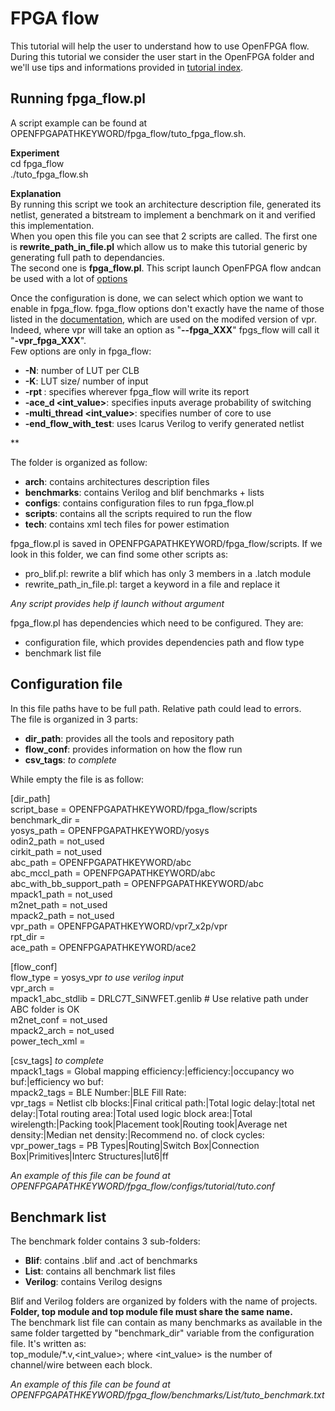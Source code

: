 # FPGA flow

This tutorial will help the user to understand how to use OpenFPGA flow.<br />
During this tutorial we consider the user start in the OpenFPGA folder and we'll use tips and informations provided in [tutorial index](https://github.com/LNIS-Projects/OpenFPGA/blob/documentation/tutorials/tutorial_index.md#tips-and-informations).

## Running fpga_flow.pl

A script example can be found at OPENFPGAPATHKEYWORD/fpga_flow/tuto_fpga_flow.sh.

**Experiment**<br />
cd fpga_flow<br />
./tuto_fpga_flow.sh<br />

**Explanation**<br />
By running this script we took an architecture description file, generated its netlist, generated a bitstream to implement a benchmark on it and verified this implementation.<br />
When you open this file you can see that 2 scripts are called. The first one is **rewrite_path_in_file.pl** which allow us to make this tutorial generic by generating full path to dependancies.<br />
The second one is **fpga_flow.pl**. This script launch OpenFPGA flow andcan be used with a lot of [options](https://github.com/LNIS-Projects/OpenFPGA/blob/documentation/tutorials/fpga_flow/options.md)

Once the configuration is done, we can select which option we want to enable in fpga_flow. fpga_flow options don't exactly have the name of those listed in the [documentation](https://openfpga.readthedocs.io/en/master/fpga_verilog/command_line_usage.html "documentation"), which are used on the modifed version of vpr. Indeed, where vpr will take an option as "**--fpga_XXX**" fpgs_flow will call it "**-vpr_fpga_XXX**".<br />
Few options are only in fpga_flow:
* **-N**: number of LUT per CLB
* **-K**: LUT size/ number of input
* **-rpt <path>**: specifies wherever fpga_flow will write its report
* **-ace_d <int_value>**: specifies inputs average probability of switching
* **-multi_thread <int_value>**: specifies number of core to use
* **-end_flow_with_test**: uses Icarus Verilog to verify generated netlist

**

The folder is organized as follow:
* **arch**: contains architectures description files
* **benchmarks**: contains Verilog and blif benchmarks + lists
* **configs**: contains configuration files to run fpga_flow.pl
* **scripts**: contains all the scripts required to run the flow
* **tech**: contains xml tech files for power estimation

fpga_flow.pl is saved in OPENFPGAPATHKEYWORD/fpga_flow/scripts. If we look in this folder, we can find some other scripts as:
* pro_blif.pl: rewrite a blif which has only 3 members in a .latch module
* rewrite_path_in_file.pl: target a keyword in a file and replace it

*Any script provides help if launch without argument*

fpga_flow.pl has dependencies which need to be configured. They are:
* configuration file, which provides dependencies path and flow type
* benchmark list file

## Configuration file

In this file paths have to be full path. Relative path could lead to errors.<br />
The file is organized in 3 parts: 
* **dir_path**: provides all the tools and repository path
* **flow_conf**: provides information on how the flow run
* **csv_tags**: *to complete*

While empty the file is as follow:

[dir_path]<br />
script_base = OPENFPGAPATHKEYWORD/fpga_flow/scripts<br />
benchmark_dir = *<Path to the folder containing all sources of the design>*<br />
yosys_path = OPENFPGAPATHKEYWORD/yosys<br />
odin2_path = not_used<br />
cirkit_path = not_used<br />
abc_path = OPENFPGAPATHKEYWORD/abc<br />
abc_mccl_path = OPENFPGAPATHKEYWORD/abc<br />
abc_with_bb_support_path = OPENFPGAPATHKEYWORD/abc<br />
mpack1_path = not_used<br />
m2net_path = not_used<br />
mpack2_path = not_used<br />
vpr_path = OPENFPGAPATHKEYWORD/vpr7_x2p/vpr<br />
rpt_dir = *<wherever you want logs to be saved>*<br />
ace_path = OPENFPGAPATHKEYWORD/ace2<br />

[flow_conf]<br />
flow_type = yosys_vpr *to use verilog input*<br />
vpr_arch = *<wherever the architecture file is saved>*<br />
mpack1_abc_stdlib = DRLC7T_SiNWFET.genlib # Use relative path under ABC folder is OK<br />
m2net_conf = not_used<br />
mpack2_arch = not_used<br />
power_tech_xml = *<wherever the xml tech file is saved>*<br />

[csv_tags] *to complete*<br />
mpack1_tags = Global mapping efficiency:|efficiency:|occupancy wo buf:|efficiency wo buf:<br />
mpack2_tags = BLE Number:|BLE Fill Rate: <br />
vpr_tags = Netlist clb blocks:|Final critical path:|Total logic delay:|total net delay:|Total routing area:|Total used logic block area:|Total wirelength:|Packing took|Placement took|Routing took|Average net density:|Median net density:|Recommend no. of clock cycles:<br />
vpr_power_tags = PB Types|Routing|Switch Box|Connection Box|Primitives|Interc Structures|lut6|ff<br />

*An example of this file can be found at OPENFPGAPATHKEYWORD/fpga_flow/configs/tutorial/tuto.conf*

## Benchmark list

The benchmark folder contains 3 sub-folders:
* **Blif**: contains .blif and .act of benchmarks
* **List**: contains all benchmark list files
* **Verilog**: contains Verilog designs

Blif and Verilog folders are organized by folders with the name of projects. **Folder, top module and top module file must share the same name.**<br />
The benchmark list file can contain as many benchmarks as available in the same folder targetted by "benchmark_dir" variable from the configuration file. It's written as:<br />
top_module/*.v,<int_value>; where <int_value> is the number of channel/wire between each block.

*An example of this file can be found at OPENFPGAPATHKEYWORD/fpga_flow/benchmarks/List/tuto_benchmark.txt*
